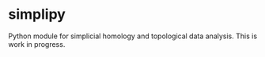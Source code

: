 # simplipy

Python module for simplicial homology and topological data analysis.
This is work in progress.
